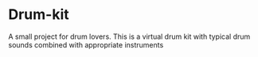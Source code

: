# Drum-kit
A small project for drum lovers.  This is a virtual drum kit with typical drum sounds  combined with appropriate instruments
